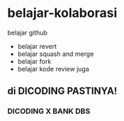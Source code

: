 # belajar-kolaborasi
belajar github<br>
* belajar revert
* belajar squash and merge
* belajar fork
* belajar kode review juga
## di DICODING PASTINYA!
### DICODING X BANK DBS
